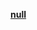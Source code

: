 [**null**](https://www.inatur.no/sok/hyttetilbud?f=%5B%7B%22felt%22%3A%22type%22%2C%22sokeord%22%3A%22hyttetilbud%22%7D%2C%7B%22felt%22%3A%22antallSenger%22%2C%22fra%22%3A1%2C%22til%22%3A%22*%22%7D%5D&ledig=false&p=1)